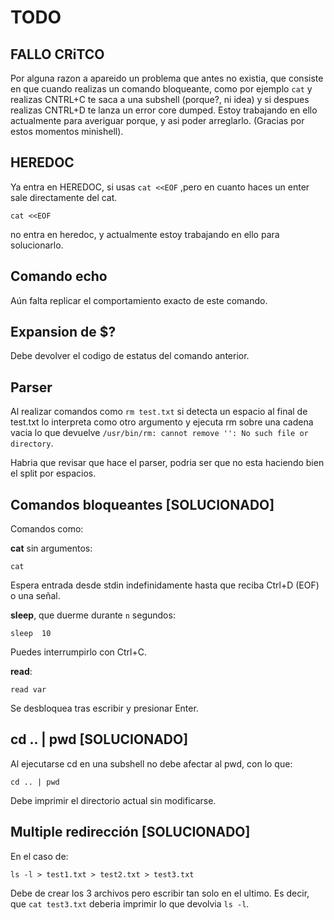 # TODO

## FALLO CRiTCO

Por alguna razon a apareido un problema que antes no existia, que consiste en que cuando realizas un comando bloqueante, como por ejemplo `cat` y realizas CNTRL+C te saca a una subshell (porque?, ni idea) y si despues realizas CNTRL+D te lanza un error core dumped. Estoy trabajando en ello actualmente para averiguar porque, y asi poder arreglarlo. (Gracias por estos momentos minishell).

## HEREDOC

Ya entra en HEREDOC, si usas `cat <<EOF` ,pero en cuanto haces un enter sale directamente del cat.

`cat <<EOF`

no entra en heredoc, y actualmente estoy trabajando en ello para solucionarlo.

## Comando echo

Aún falta replicar el comportamiento exacto de este comando.

## Expansion de $?

Debe devolver el codigo de estatus del comando anterior.

## Parser

Al realizar comandos como `rm test.txt` si detecta un espacio al final de test.txt lo interpreta como otro argumento y ejecuta rm sobre una cadena vacia lo que devuelve `/usr/bin/rm: cannot remove '': No such file or directory`.

Habria que revisar que hace el parser, podria ser que no esta haciendo bien el split por espacios.

## Comandos bloqueantes **[SOLUCIONADO]**

Comandos como:

**cat** sin argumentos:

`cat`

Espera entrada desde stdin indefinidamente hasta que reciba Ctrl+D (EOF) o una señal.

**sleep**, que duerme durante `n` segundos:

`sleep  10`

Puedes interrumpirlo con Ctrl+C.

**read**:

`read var`

Se desbloquea tras escribir y presionar Enter.

## cd .. | pwd **[SOLUCIONADO]**

Al ejecutarse cd en una subshell no debe afectar al pwd, con lo que:

`cd .. | pwd`

Debe imprimir el directorio actual sin modificarse.

## Multiple redirección **[SOLUCIONADO]**

En el caso de:

`ls -l > test1.txt > test2.txt > test3.txt`

Debe de crear los 3 archivos pero escribir tan solo en el ultimo.
Es decir, que `cat test3.txt` deberia imprimir lo que devolvia `ls -l`.